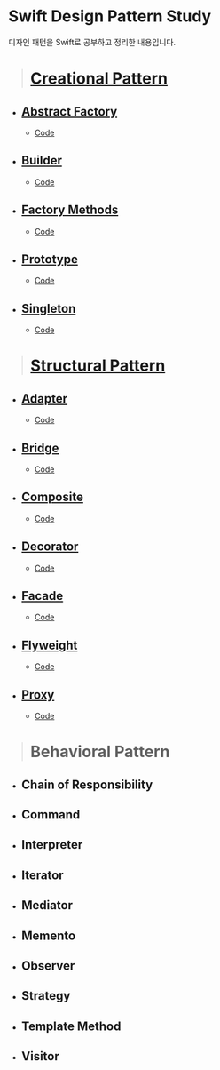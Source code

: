 # Swift Design Pattern Study

디자인 패턴을 Swift로 공부하고 정리한 내용입니다.

> # [Creational Pattern](https://github.com/jaicoco/Swift_Design_Pattern_Study/tree/main/Creational_Pattern)
  - ## [Abstract Factory](https://icksw.tistory.com/235)
    - [Code](https://github.com/jaicoco/Swift_Design_Pattern_Study/tree/main/Creational%20Pattern/AbstractFactoryPattern/AbstractFactoryPattern)
  - ## [Builder](https://icksw.tistory.com/236)
    - [Code](https://github.com/jaicoco/Swift_Design_Pattern_Study/tree/main/Creational%20Pattern/Builder%20Pattern/Builder%20Pattern)
  - ## [Factory Methods](https://icksw.tistory.com/237)
    - [Code](https://github.com/jaicoco/Swift_Design_Pattern_Study/tree/main/Creational%20Pattern/Factory%20Method%20Pattern/Factory%20Method%20Pattern)
  - ## [Prototype](https://icksw.tistory.com/238)
    - [Code](https://github.com/jaicoco/Swift_Design_Pattern_Study/tree/main/Creational%20Pattern/Prototype%20Pattern/Prototype%20Pattern)
  - ## [Singleton](https://icksw.tistory.com/239)
    - [Code](https://github.com/jaicoco/Swift_Design_Pattern_Study/tree/main/Creational%20Pattern/Singleton%20Pattern/Singleton%20Pattern)

> # [Structural Pattern](https://icksw.tistory.com/240)
  - ## [Adapter](https://icksw.tistory.com/241)
    - [Code](https://github.com/jaicoco/Swift_Design_Pattern_Study/tree/main/Structural%20Pattern/Adapter%20Pattern/Adapter%20Pattern)
  - ## [Bridge](https://icksw.tistory.com/242)
    - [Code](https://github.com/jaicoco/Swift_Design_Pattern_Study/tree/main/Structural%20Pattern/Bridge%20Pattern/Bridge%20Pattern)
  - ## [Composite](https://icksw.tistory.com/243)
    - [Code](https://github.com/jaicoco/Swift_Design_Pattern_Study/tree/main/Structural%20Pattern/Composite%20Pattern)
  - ## [Decorator](https://icksw.tistory.com/244)
    - [Code](https://github.com/jaicoco/Swift_Design_Pattern_Study/tree/main/Structural%20Pattern/Decorator%20Pattern/Decorator%20Pattern)
  - ## [Facade](https://icksw.tistory.com/246)
    - [Code](https://github.com/jaicoco/Swift_Design_Pattern_Study/tree/main/Structural%20Pattern/Facade%20Pattern/Facade%20Pattern)
  - ## [Flyweight](https://icksw.tistory.com/247)
    - [Code](https://github.com/jaicoco/Swift_Design_Pattern_Study/tree/main/Structural%20Pattern/Flyweight%20Pattern/Flyweight%20Pattern)
  - ## [Proxy](https://icksw.tistory.com/248)
    - [Code](https://github.com/jaicoco/Swift_Design_Pattern_Study/tree/main/Structural%20Pattern/Proxy%20Pattern/Proxy%20Pattern)

> # Behavioral Pattern
  - ## Chain of Responsibility
  - ## Command
  - ## Interpreter
  - ## Iterator
  - ## Mediator
  - ## Memento
  - ## Observer
  - ## Strategy
  - ## Template Method
  - ## Visitor
